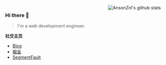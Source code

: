 <img align="right" alt="AnsonZnl's github stats" src="https://github-readme-stats.vercel.app/api?username=AnsonZnl&show_icons=true"/>

### Hi there 👋

> I'm a web development engineer.

**社交主页**
- [Blog](https://ansonznl.github.io)
- [掘金](https://juejin.cn/user/4037062426631288)
- [SegmentFault](https://segmentfault.com/u/ansonznl)


